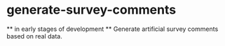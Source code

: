 # generate-survey-comments
** in early stages of development **
Generate artificial survey comments based on real data.
